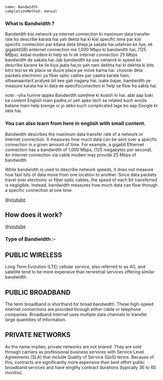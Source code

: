 ```ngMeta
name: Bandwidth
completionMethod: manual
```

### What is Bandwidth ?

Bandwidth kisi network ya internet connection ki maximum data transfer
rate ko describe karata hai.yah dekta hai ki kisi specific time par kisi specific
connection par kitana deta bheja ja sakata hai.udahran ke liye, ek gigabit(GB) enternet
connection me 1,000 Mbps ki bandwidth hai, (125 MBps). kebal modem ki help se hi 
ek internet connection 25 Mbps bandwidth
de sakata hai
Jab bandwidth ka use network ki speed ko describe karane ke lie kiya jaata hai,to yah nani dekhta
hai ki dekhta ki bits kitni tezi se ek place se dusre place pe move karna hai. choonki deta 
packets electronic ya fiber optic cables par yaatra karate hain, sthaanaantarit pratyek 
bit kee gati nagany hai. isake bajae, bandwidth ye measure karata hai ki data ek specificconection 
ki help se flow ho sakta hai.

note :-yha humne appko Bandwidth samjhne ki kosish ki hai.
abb aap baki ka content English main padhe,or yeh apko tech se related kuch words batane main help krenge or jo abko kuch complicated lage bo aap Google kr skte hai.

### You can also learn from here in english with small content.

Bandwidth describes the maximum data transfer rate of a network or Internet connection. It measures how much data can be sent over a specific connection in a given amount of time. For example, a gigabit Ethernet connection has a bandwidth of 1,000 Mbps, (125 megabytes per second). An Internet connection via cable modem may provide 25 Mbps of bandwidth.

While bandwidth is used to describe network speeds, it does not measure how fast bits of data move from one location to another. Since data packets travel over electronic or fiber optic cables, the speed of each bit transferred is negligible. Instead, bandwidth measures how much data can flow through a specific connection at one time.

@[youtube](2qpFgKVmyMc )

## How does it work?

@[youtube](4i3pmmXuS8s)

### Type of Bandwidth :-

## PUBLIC WIRELESS

Long Term Evolution (LTE) cellular service, also referred to as 4G, and satellite tend to be more expensive than terrestrial services offering similar bandwidth. 

## PUBLIC BROADBAND

The term broadband is shorthand for broad bandwidth. These high-speed Internet connections are provided through either cable or telephone companies. Broadband Internet uses multiple data channels to transfer large quantities of information.

## PRIVATE NETWORKS

As the name implies, private networks are not shared. They are sold through carriers as professional business services with Service Level Agreements (SLA) that include Quality of Service (QoS) terms. Because of this, contracts are significantly more expensive than best effort public broadband services and have lengthy contract durations (typically 36 to 60 months).

